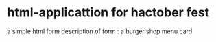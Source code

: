 # html-applicattion for hactober fest
a simple html form 
 description of form : a burger shop menu card
